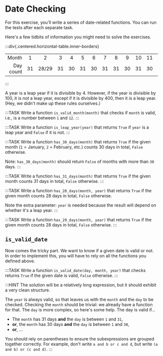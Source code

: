 # Date Checking

For this exercise, you'll write a series of date-related functions.
You can run the tests after each separate task.

Here's a few tidbits of information you might need to solve the exercises.

:::div{.centered.horizontal-table.inner-borders}

| | | | | | | | | | | | | |
| -: | :-: | :-: | :-: | :-: | :-: | :-: | :-: | :-: | :-: | :-: | :-: | :-: |
| Month | 1 | 2 | 3 | 4 | 5 | 6 | 7 | 8 | 9 | 10 | 11 | 12 |
| Day count | 31 | 28/29 | 31 | 30 | 31 | 30 | 31 | 31 | 30 | 31 | 30 | 31 |

:::

A year is a leap year if it is divisible by 4.
However, if the year is divisible by 100, it is *not* a leap year, except if it is divisible by 400, then it *is* a leap year.
(Hey, we didn't make up these rules ourselves.)

:::TASK
Write a function `is_valid_month(month)` that checks if `month` is valid, i.e., is a number between `1` and `12`.
:::

:::TASK
Write a function `is_leap_year(year)` that returns `True` if `year` is a leap year and `False` if it is not.
:::

:::TASK
Write a function `has_30_days(month)` that returns `True` if the given month (`1` = January, `2` = February, etc.) counts 30 days in total, `False` otherwise.

Note: `has_30_days(month)` should return `False` of months with more than `30` days.
:::

:::TASK
Write a function `has_31_days(month)` that returns `True` if the given month counts 31 days in total, `False` otherwise.
:::

:::TASK
Write a function `has_28_days(month, year)` that returns `True` if the given month counts 28 days in total, `False` otherwise.

Note the extra parameter: `year` is needed because the result will depend on whether it's a leap year.
:::

:::TASK
Write a function `has_29_days(month, year)` that returns `True` if the given month counts 28 days in total, `False` otherwise.
:::

## `is_valid_date`

Now comes the tricky part.
We want to know if a given date is valid or not.
In order to implement this, you will have to rely on all the functions you defined above.

:::TASK
Write a function `is_valid_date(day, month, year)` that checks returns `True` if the given date is valid, `False` otherwise.
:::

:::HINT
The solution will be a relatively long expression, but it should exhibit a very clean structure.

The `year` is always valid, so that leaves us with the `month` and the `day` to be checked.
Checking the `month` should be trivial: we already have a function for that.
The `day` is more complex, so here's some help.
The day is valid if...

* The `month` has 31 days **and** the `day` is between `1` and `31`,
* **or**, the `month` has 30 days **and** the `day` is between `1` and `30`,
* **or**, ...

You should rely on parentheses to ensure the subexpressions are grouped together correctly.
For example, don't write `a and b or c and d`, but write `(a and b) or (c and d)`.
:::
